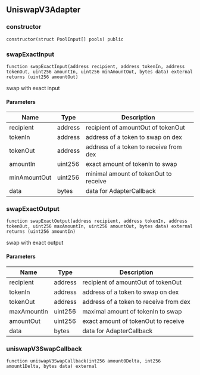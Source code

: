 ## UniswapV3Adapter

### constructor

```solidity
constructor(struct PoolInput[] pools) public
```

### swapExactInput

```solidity
function swapExactInput(address recipient, address tokenIn, address tokenOut, uint256 amountIn, uint256 minAmountOut, bytes data) external returns (uint256 amountOut)
```

swap with exact input

#### Parameters

| Name | Type | Description |
| ---- | ---- | ----------- |
| recipient | address | recipient of amountOut of tokenOut |
| tokenIn | address | address of a token to swap on dex |
| tokenOut | address | address of a token to receive from dex |
| amountIn | uint256 | exact amount of tokenIn to swap |
| minAmountOut | uint256 | minimal amount of tokenOut to receive |
| data | bytes | data for AdapterCallback |

### swapExactOutput

```solidity
function swapExactOutput(address recipient, address tokenIn, address tokenOut, uint256 maxAmountIn, uint256 amountOut, bytes data) external returns (uint256 amountIn)
```

swap with exact output

#### Parameters

| Name | Type | Description |
| ---- | ---- | ----------- |
| recipient | address | recipient of amountOut of tokenOut |
| tokenIn | address | address of a token to swap on dex |
| tokenOut | address | address of a token to receive from dex |
| maxAmountIn | uint256 | maximal amount of tokenIn to swap |
| amountOut | uint256 | exact amount of tokenOut to receive |
| data | bytes | data for AdapterCallback |

### uniswapV3SwapCallback

```solidity
function uniswapV3SwapCallback(int256 amount0Delta, int256 amount1Delta, bytes data) external
```

